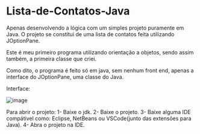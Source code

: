 # Lista-de-Contatos-Java
Apenas desenvolvendo a lógica com um simples projeto puramente em Java. O projeto se constitui de uma lista de contatos feita utilizando JOptionPane. 

Este é meu primeiro programa utilizando orientação a objetos, sendo assim também, a primeira classe que criei.

Como dito, o programa é feito só em java, sem nenhum front end, apenas a interface do JOptionPane, uma classe do Java.

Interface:




![image](https://github.com/lapa22/Lista-de-Contatos-Java/assets/141652519/b6e30ba2-fdc5-402e-9b80-99f9a7155d95)


Para abrir o projeto:
1- Baixe o jdk.
2- Baixe o projeto.
3- Baixe alguma IDE compátivel como: Eclipse, NetBeans ou VSCode(junto das extensões para Java).
4- Abra o projeto na IDE.
